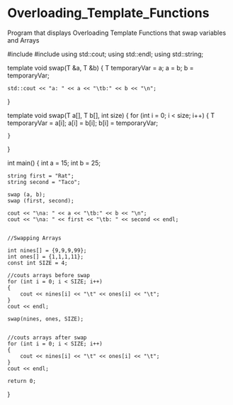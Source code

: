 # Overloading_Template_Functions
Program that displays Overloading Template Functions that swap variables and Arrays


 #include <iostream>
 #include <string>
 using std::cout;
 using std::endl;
 using std::string;





template <typename T>
void swap(T &a, T &b)
{
	T temporaryVar = a;
	a = b;
	b = temporaryVar;

	std::cout << "a: " << a << "\tb:" << b << "\n";
}


template <typename T>
void swap(T a[], T b[], int size)
{
	for (int i = 0; i < size; i++)
	{
		T temporaryVar = a[i];
		a[i] = b[i];
		b[i] = temporaryVar;

	}


}

int main()
{
	int a = 15;
	int b = 25;

	string first = "Rat";
	string second = "Taco";

	swap (a, b);
	swap (first, second);

	cout << "\na: " << a << "\tb:" << b << "\n";
	cout << "\na: " << first << "\tb: " << second << endl;


	//Swapping Arrays

	int nines[] = {9,9,9,99};
	int ones[] = {1,1,1,11};
	const int SIZE = 4;

	//couts arrays before swap
	for (int i = 0; i < SIZE; i++)
	{
		cout << nines[i] << "\t" << ones[i] << "\t";
	}
	cout << endl;

    swap(nines, ones, SIZE);
	

	//couts arrays after swap
	for (int i = 0; i < SIZE; i++)
	{
	    cout << nines[i] << "\t" << ones[i] << "\t";
	}
    cout << endl;

    return 0;

}
